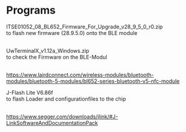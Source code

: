 # Programs

ITSE01052_08_BL652_Firmware_For_Upgrade_v28_9_5_0_r0.zip </br>
to flash new firmware (28.9.5.0) onto the BLE module </br></br>

UwTerminalX_v1.12a_Windows.zip </br>
to check the Firmware on the BLE-Modul </br></br>

https://www.lairdconnect.com/wireless-modules/bluetooth-modules/bluetooth-5-modules/bl652-series-bluetooth-v5-nfc-module

J-Flash Lite V6.86f </br>
to flash Loader and configurationfiles to the chip </br></br>

https://www.segger.com/downloads/jlink/#J-LinkSoftwareAndDocumentationPack
